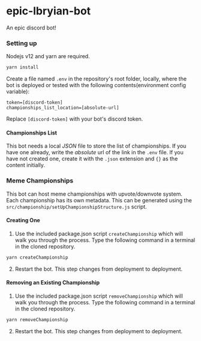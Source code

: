 # epic-lbryian-bot
An epic discord bot!

### Setting up
Nodejs v12 and yarn are required.
```bash
yarn install
```

Create a file named `.env` in the repository's root folder, locally, where the bot is deployed or tested with the following contents(environment config variable):
```
token=[discord-token]
championships_list_location=[absolute-url]
```
Replace `[discord-token]` with your bot's discord token.

#### Championships List
This bot needs a local *JSON* file to store the list of championships. If you have one already, write the *absolute* url of the link in the `.env` file.
If you have not created one, create it with the `.json` extension and `{}` as the content initially.

###  Meme Championships
This bot can host meme championships with upvote/downvote system.
Each championship has its own metadata. This can be generated using the `src/championship/setUpChampionshipStructure.js` script.

#### Creating One
1. Use the included package.json script `createChampionship` which will walk you through the process. Type the following command in a terminal in the cloned repository.
```bash
yarn createChampionship
```

2. Restart the bot. This step changes from deployment to deployment.

#### Removing an Existing Championship
1. Use the included package.json script `removeChampionship` which will walk you through the process. Type the following command in a terminal in the cloned repository.
```bash
yarn removeChampionship
```

2. Restart the bot. This step changes from deployment to deployment.
